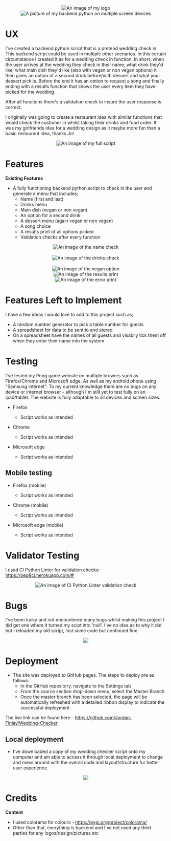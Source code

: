 <div align="center"><img src="assets/readme/logo.jpg" alt="An image of my logo"></div>

<div align="center"><img src="" alt="A picture of my backend python on multiple screen devices"></div>


# UX

I've created a backend python script that is a pretend wedding check in.
This backend script could be used in multiple other scenarios.
In this certain circumstance I created it as for a wedding check in function.
In short, when the user arrives at the wedding they check in their name, what drink they'd like, what main dish they'd like (also with vegan or non vegan options) it then gives an option of a second drink before/with dessert and what your dessert pick is. Before the end it has an option to request a song and finally ending with a results function that shows the user every item they have picked for the wedding.

After all functions there's a validation check to insure the user response is correct.

I originally was going to create a restaurant idea with similar functions that would check the customer in whilst taking their drinks and food order. It was my girlfriends idea for a wedding design as it maybe more fun than a basic restaurant idea, thanks Jo!


<div align="center"><img src="assets/readme/wholescreen.jpg" alt="An image of my full script"></div>


# Features

__Existing Features__

- A fully functioning backend python script to check in the user and generate a menu that includes;
	- Name (first and last)
	- Drinks menu
	- Main dish (vegan or non vegan)
	- An option for a second drink
	- A dessert menu (again vegan or non vegan)
	- A song choice
	- A results print of all options picked
	- Validation checks after every function


<div align="center"><img src="assets/readme/namecheck.jpg" alt="An image of the name check"></div>
<br />


<div align="center"><img src="assets/readme/drinkcheck.jpg" alt="An image of the drinks check"></div>
<br />


<div align="center"><img src="assets/readme/veganoption.jpg" alt="An image of the vegan option"></div>


<div align="center"><img src="assets/readme/results.jpg" alt="An image of the results print"></div>


<div align="center"><img src="assets/readme/error.jpg" alt="An image of the error print"></div>


# Features Left to Implement

I have a few ideas I would love to add to this project such as;

- A random number generator to pick a table number for guests
- A spreadsheet for data to be sent to and stored
- On a spreadsheet have the names of all guests and visabily tick them off when they enter their name into the system


# Testing

I've tested my Pong game website on multiple browers such as Firefox/Chrome and Microsoft edge. As well as my android phone using "Samsung internet".
To my current knowledge there are no bugs on any device or internet browser - although I'm still yet to test fully on an ipad/tablet.
The website is fully adaptable to all devices and screen sizes.

- Firefox
  - Script works as intended

- Chrome
  - Script works as intended

- Microsoft edge
  - Script works as intended

## Mobile testing

- Firefox (mobile)
  - Script works as intended

- Chrome (mobile)
  - Script works as intended

- Microsoft edge (mobile)
  - Script works as intended


# Validator Testing
I used CI Python Linter for validation checks: <https://pep8ci.herokuapp.com/#>

<div align="center"><img src="assets/readme/" alt="An image of CI Python Linter validation check"></div>


# Bugs
I've been lucky and not encountered many bugs whilst making this project
I did get one where it turned my scipt into 'null'. I've no idea as to why it did but I reloaded my old script, lost some code but continued fine


<div align="center"><img src="assets/readme/nullbug.jpg"></div>


# Deployment

- The site was deployed to GitHub pages. The steps to deploy are as follows:
  - In the GitHub repository, navigate to the Settings tab
  - From the source section drop-down menu, select the Master Branch
  - Once the master branch has been selected, the page will be automatically refreshed with a detailed ribbon display to indicate the successful deployment.

The live link can be found here - <https://github.com/Jordan-Finlay/Wedding-Checker>


## Local deployment

- I've downloaded a copy of my wedding checker script onto my computer and am able to access it through local deployment to change and mess around with the overall code and layout/structure for better user experience.


<div align="center"><img src="assets/readme/localdeploy.jpg"></div>


# Credits

__Content__

- I used colorama for colours - https://pypi.org/project/colorama/
- Other than that, everything is backend and I've not used any third parties for any logos/design/pictures etc
